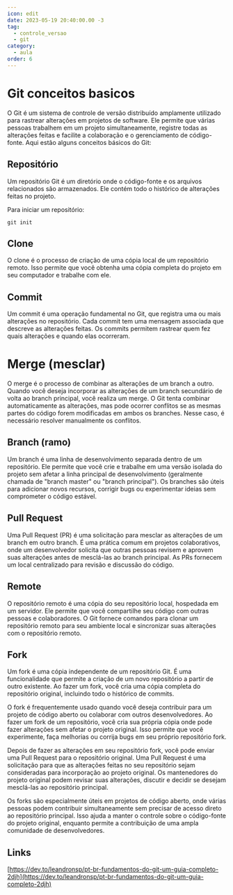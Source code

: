 ```yaml
---
icon: edit
date: 2023-05-19 20:40:00.00 -3
tag:
  - controle_versao
  - git
category:
  - aula
order: 6
---
```



# Git conceitos basicos

O Git é um sistema de controle de versão distribuído amplamente utilizado para rastrear alterações em projetos de software. Ele permite que várias pessoas trabalhem em um projeto simultaneamente, registre todas as alterações feitas e facilite a colaboração e o gerenciamento de código-fonte. Aqui estão alguns conceitos básicos do Git:

## Repositório

Um repositório Git é um diretório onde o código-fonte e os arquivos relacionados são armazenados. Ele contém todo o histórico de alterações feitas no projeto.

Para iniciar um repositório:

```shell
git init
```

##  Clone
O clone é o processo de criação de uma cópia local de um repositório remoto. Isso permite que você obtenha uma cópia completa do projeto em seu computador e trabalhe com ele.

## Commit

Um commit é uma operação fundamental no Git, que registra uma ou mais alterações no repositório. Cada commit tem uma mensagem associada que descreve as alterações feitas. Os commits permitem rastrear quem fez quais alterações e quando elas ocorreram.

# Merge (mesclar)

O merge é o processo de combinar as alterações de um branch a outro. Quando você deseja incorporar as alterações de um branch secundário de volta ao branch principal, você realiza um merge. O Git tenta combinar automaticamente as alterações, mas pode ocorrer conflitos se as mesmas partes do código forem modificadas em ambos os branches. Nesse caso, é necessário resolver manualmente os conflitos.

## Branch (ramo)

Um branch é uma linha de desenvolvimento separada dentro de um repositório. Ele permite que você crie e trabalhe em uma versão isolada do projeto sem afetar a linha principal de desenvolvimento (geralmente chamada de "branch master" ou "branch principal"). Os branches são úteis para adicionar novos recursos, corrigir bugs ou experimentar ideias sem comprometer o código estável.


## Pull Request

Uma Pull Request (PR) é uma solicitação para mesclar as alterações de um branch em outro branch. É uma prática comum em projetos colaborativos, onde um desenvolvedor solicita que outras pessoas revisem e aprovem suas alterações antes de mesclá-las ao branch principal. As PRs fornecem um local centralizado para revisão e discussão do código.

## Remote

O repositório remoto é uma cópia do seu repositório local, hospedada em um servidor. Ele permite que você compartilhe seu código com outras pessoas e colaboradores. O Git fornece comandos para clonar um repositório remoto para seu ambiente local e sincronizar suas alterações com o repositório remoto.


## Fork

Um fork é uma cópia independente de um repositório Git. É uma funcionalidade que permite a criação de um novo repositório a partir de outro existente. Ao fazer um fork, você cria uma cópia completa do repositório original, incluindo todo o histórico de commits.

O fork é frequentemente usado quando você deseja contribuir para um projeto de código aberto ou colaborar com outros desenvolvedores. Ao fazer um fork de um repositório, você cria sua própria cópia onde pode fazer alterações sem afetar o projeto original. Isso permite que você experimente, faça melhorias ou corrija bugs em seu próprio repositório fork.

Depois de fazer as alterações em seu repositório fork, você pode enviar uma Pull Request para o repositório original. Uma Pull Request é uma solicitação para que as alterações feitas no seu repositório sejam consideradas para incorporação ao projeto original. Os mantenedores do projeto original podem revisar suas alterações, discutir e decidir se desejam mesclá-las ao repositório principal.

Os forks são especialmente úteis em projetos de código aberto, onde várias pessoas podem contribuir simultaneamente sem precisar de acesso direto ao repositório principal. Isso ajuda a manter o controle sobre o código-fonte do projeto original, enquanto permite a contribuição de uma ampla comunidade de desenvolvedores.

## Links

[https://dev.to/leandronsp/pt-br-fundamentos-do-git-um-guia-completo-2djh](https://dev.to/leandronsp/pt-br-fundamentos-do-git-um-guia-completo-2djh)

<!-- 

Modelo de fluxo de trabalho para versionamento de código que visa manter um processo organizado e padronizado entre as branches. 

Git - git flow na prática - YouTube
https://www.youtube.com/watch?v=wzxBR4pOTTs

<iframe width="560" height="315" src="https://www.youtube.com/embed/wzxBR4pOTTs" title="YouTube video player" frameborder="0" allow="accelerometer; autoplay; clipboard-write; encrypted-media; gyroscope; picture-in-picture; web-share" allowfullscreen></iframe>

Transcript:
(00:00) e fala pessoal beleza oi gente entramos na área de extras de versionamento e vamos hoje falar sobre o beach flor e flor basicamente é um fluxo de trabalho em que visa ditar regras de relacionamento entre brites entre merges que acontecem entre brancos padrões de nomenclatura ânimos ajuda bastante a manter um fluxo de trabalho organizado a
(00:30) bem padronizado e antes de nós falarmos sobre ele que é um fluxo bastante robusto acho que vale citar o bit heavy flow que é um fluxo bem simplificado que basicamente ele sugere que temos uma branch master é um toda vez que foram os trabalhar em alguma coisa eu queria uma sítio e terminei de desenvolver a fiat eu médico
(01:02) para master se eu tiver algum problema na minha master eu posso criar um bonde fixa e desenvolver a correção dela é basicamente é isso então eu só queria uma branch para proteger a minha master nessa de volta para ela e é isso é um é um fluxo bastante simplificado bom e que pessoalmente eu acho bastante
(01:26) válido para aplicações pequenas e como aplicação pequena eu quero dizer o desenvolvimento de uma linha de um peixe ou de um cms que vai envolver 12 desenvolvedores e não tem porque fazer um fluxo a complexo digamos assim então um fluxo simplificado como o bit of flow já resolverem o problema para aplicações um
(01:56) pouquinho maiores aí nós temos esse gente falou aí ele já não sugere um número de brancos bem maior e eu também tenho é uma extenção do bitflow que eu faço usar que ela me ajuda a fazer essas criações dessas brantz as os melhores o fluxo como um todo muitos muitas empresas muitos desenvolvedores acabam
(02:32) usando esse fluxo eu até tenho ele no ar numa visualização horizontal para te enxergar um pouquinho melhor muitas empresas acabam usando esse fluxo só a essência dele mas não utilizam o bitflow propriamente dito a extensão dele então só se inspiram nele então tá a gente vai desenvolver inspirado no hit flor e aí
(02:57) eu vou ter uma branch master eu vou ter a minha deve que vai ser vai ser original da master a partir dela eu vou eu vou gerar relizes da minha aplicação e e da deve eu vou desenvolver fixados eu vou me inspirar nesse conceito mas não vou seguir à risca então tem muitas empresas que fazem isso isso a resolve
(03:24) ou faço algo em parte em geral os seus problemas hoje eu vou mostrar para vocês como usar a extensão do bitflow e como ela nos ajuda a melhorar ainda mais esses padrões sabe o que vocês precisam ter em mente a o beautiful aquele sugere nessa master até que a gente vai rotulando então nasceu aqui nasceu aqui é a minha
(03:50) versão 1.0 depois quando for atualizado vai ser a 1.11.2 na próxima no próximo update perceber a master e assim por diante mas o fluxo é o seguinte eu tenho a master a minha mostra protegida ninguém mexe nela e eu de cara eu já passo para minha de vela e nela que eu vou desenvolver o meu fluxo e na verdade eu não vou meter
(04:19) muito a mão dentro dela a ideia é a cada fischer que algum deve for pegar para desenvolver ele não vai desenvolver direto na deve ele vai criar uma nova mente vai chamar de fitch ou alguma coisa oi e aí vai desenvolver a funcionalidade quando terminar ele vai enviar para deve então a deve vai receber todas as nossas
(04:47) as fitness e os desenvolvedores foram criando e conforme o acumulado de fitilhos recebidas na na nossa mente deve a for considerada que ali foi gerado o entregável aí então isso vai ser entregue para nossa ambiente de release na brene a aqui é o que a gente chama de do nosso ambiente de homologação então a nossa release ela
(05:19) representa o nosso ambiente de homologação ali é o ambiente que nós vamos entregar porque a testar ou para o cliente validar o e conforme a validação isso pode gerar alguns fix então esses comics que aparecem aqui eles não são filhos que estão sendo desenvolvidas aqui dentro eles representam um hotfix a fixo que eu
(05:47) tive que realizar dentro da frente the release ou documentação coisas desse tipo mas não funcionalidades a validade da nossa branch the release eu então entrego em supra master que a máscara vai representar o meio ambiente de produção então tem um ambiente de produção na master ambiente de homologação na release
(06:16) o ambiente de desenvolvimento na deve então a partir dela eu creio várias fichas a sítios conforme concluídas pelos desenvolvedores elas logo vão sendo mescladas na nossa deve tá então esse é o fluxo básico do beautiful tem uma documentação da classe a que é bem boa a referente a gente falou eu vou deixar na descrição aqui para vocês
(06:48) darem lá uma conferida mas o que vocês precisam bom e quem tá usando o mac e vai precisar instalar o edilon até não sei se já não tá vindo no mac tá a conforme vocês instalar um kit talvez sim se não vocês vão instalar através do brio aí e babadinho não tem muito ruim para quem tá usando o windows quando
(07:10) vocês instalam o vixe ele já já tá vendo convite flor então é só vocês utilizarem o utilitário eu vou mostrar para vocês como a gente cria esses fluxos eu vou manter aqui essa imagem porque ela vai nos ajudar a enxergar algumas coisas bom primeiramente eu deixei criado um um diretório chamado multiflon
(07:37) é nesse diretório bitflow ele não é um diretório pressionado ainda ele não tá sendo rastreado ou não não foi inicializada o repositório aqui ó a primeira coisa que eu faria ao natural seria dá um kitnet para inicializar o repositório e iria criar uma master aqui eu já vou usar o bitflow iniciar bitflow
(08:03) e nete eu já tô sinalizando para o beach que eu porque eu tô criando e eu vou eu vou trabalhar convite flor nas repositório e aí me pergunta assim ó qual é o nome da tua branch de produção e ele me sugere assim tudo é só entra eu vou aceitar como master e essa mesmo e qual é a tua o nome da brand the
(08:28) release e ele sugere develop eu vou aceitar e aí a essas duas brantz elas são as que vão se manter ao longo do projeto tá essas que vem como antes disso porte são as brites que vão ser automaticamente excluídas do meu repositório então quando eu conforme o acabar o trabalho com elas que eu mandar que eu disse aqui
(08:58) finalizou elas já vão automaticamente excluídas isso aqui já é um uma ação que o kit flor vai fazer é bastante comum nós vemos os repositórios poluídos com um monte de brent perdida que não precisava existir que já já foram encerrados o vídeo falou aqui já vai se encarregar de dar sumiço nelas oi e aí eles assim ó eu vou criar alguns
(09:26) prefixos para suas lentes tá qual é o prefixo que tu quer para tua branch the features ele já me sugere sítio barra tá isso é é padrão eu vou sentar vou and release vai ser release barra eu aceito hotfix também aceito suporte aceito a versão time prefixo eu quero adicionar algum prefixo de tag tipo ver eu não vou
(09:56) adicionar nada tá e aqui eu criei já observa em só que legal quando eu criei a quando finalizou eu já caí dentro da brand development o sindec english british vocês vão ver que eu tenho a deve e já tem a master eu tenho essas duas então essa e essa são as nossas duas fixas as outras elas são criadas e excluídas conforme utilizadas
(10:28) e conforme não utilizadas mais cara então ele criou a master e já criou a deve certo aqui não nos é relevante o tipo de projeto que vai tá rodando aqui tá nós digamos que na minha deve eu vou eu vou trabalhar numa funcionalidade agora ela acha que em outros exemplos eu usei uma calculadora então usar mesmo o
(11:00) mesmo conceito aqui porque é simples ah tá eu vou trabalhar não a funcionalidade de soma e eu não vou desenvolver isso dentro da deve observem aqui ó eu vou criar uma branch fitio e eu vou trabalhar dentro dela e aí eu vou dizer assim ó convite aí eu vou usar o gift flow free features it flow future never dies assim ó street
(11:27) inicia e agora vou dizer qual é o nome da amante e eu não preciso adicionar o prefixo o fiat uno barra e já é automático eu só vou dar um nome você lá ver se a senhora você quer abrangente que vai criar a funcionalidade de soma ah tá fica aparecendo o log aqui do que é que foi feito ó ó foi criado um
(11:51) ambiente feature some então o padrão fica por conta dele então não vou ter aquele problema de lá o cara esqueceu de botar o prefixo fiat uno ambiente ficou bagunçado mas agora já deixa assim mesmo não é só que ele vai colocar sempre então ele criou hoje a senhora tu já tá na band o fit adoção e agora faz o que tu tem que fazer e
(12:15) depois ó ele já me diz o que que eu tenho que fazer na sequência bitflow surf x1 é isso eu vou ter que fazer na sequência nós vamos lá fazer assim ó vou criar um som só um arquivo aqui que vai representar som matar e eu vou adicionar e vó como está ó e vou dizer assim adiciona funcionalidade de soma
(12:49) ah beleza eu vou desenhar acabei o trabalho aqui tá isso aqui tá obviamente só ilustrando a funcionalidade então eles a seguinte flow fischer a gente vai fazer assim ó o guichê brunch para vocês olharam eu tenho a 10 eu tenho a sítio sambaqui onde eu tô e eu tenho amostra e agora sim eu vou descer leite flor
(13:19) fischer i finish autorização o que que eu vou fechar vou fechar uma sítio qual feature as an an e por meios convencionais o que que eu faria aqui é o navegaria para mim abrantes deve lá na minha mãe deve eu diria que ela tá aí executaria na verdade um kit mary com a fiat opção para mesclar eu poderia acontecer de eu ir direto na
(13:50) master e mesclar com a master ou eu de alguma fórmula é o burle errar fim e quebrar o fluxo do netflix aqui não eu digo assim ambiente flor fischer finish some quando eu faço isso daqui ele já foi lá e fez omerj na deve então ele já respeitou o fluxo como isso era uma ficha e o fluxo diz assim ó a features
(14:23) ela só entrega para deve então foi isso que ela já fez ó ela mesclou com a deve oi e aí some feature branch futuros ano recebem removido então já exclui a somente porque ela terminou o trabalho dela e ele já me colocou de volta lá deve então ele simplificou todo o os passos que eu teria que fazer para fazer
(14:49) a mescla da minha a funcionalidade que eu teria desenvolvido aqui tô lá na defe certo posso ainda eu poderia ter tranquilamente o estado calma sei lá uma subir aqui ah tá vou criar um arquivo que vai representar a subir vou adicionar o vou comentar e aí me adiciona a funcionalidade de subtração tá certo
(15:36) eu repito do mesmo jeito de flor quero fechar uma fita eu vou dizer que eu vou fechar ela e quem é é a sup ó fechei mesmo esquema tô aqui se eu olhar o que que eu tenho eu tenho a subir tem as an tô com as duas da minha deve então basicamente desenvolvi duas fitness e mesclei com a minha deve agora observa em um momento em que eu quero
(16:04) agora criar a minha a minha release e aí cara é a mesma coisa posso até fazer aqui ó se eu voltar aqui ó eu tinha usado aqui é um bitflow fischer start subir se vocês olharem mostrar até aqui na na documentação a quando ele está tratando bom dia bom de trabalhar com a release a sugestão aqui o que a gente use uma um uma release a
(16:44) semântica uma tag né então é isso que a gente vai fazer ali ó vou fazer it flow o difícil vai ser uma release o start e o nome da minha release nome da minha release como nós exemplo lá vou considerar que isso aqui é o concluiu uma entrega eu vou colocar 0.1.0 eu vou mandar ver ele vai dizer assim ó
(17:21) beleza tu tá agora na branch release em e agora é isso aqui representaria o nosso ambiente de homologação a provavelmente eu ousaria alguns iai aqui então conforme eu enviei dado para release isso já vai subir automaticamente a no meio ambiente de uma oração com iniciar e um seguir configurado e nesse momento o meu quer a
(17:55) pode testar o meu cliente pode acessar e eu posso ver de novo o que que eu tenho de brechó já tem já deve tens a master e a release aquelas outras já foram pro espaço e aí eu posso fechada também essa daqui eu dei um start nela agora vai assim ó bitflow release i finish eu vou fechar a release olha olha o que que eu fiz eu criei a sítio
(18:31) devolvi para deve eu criei duas funcionalidades que foi a sâmia subir a e agora eu vou te mandar o melhor já mandei para release e eu tô neste estágio aqui ah tá agora o que a gente quer fazer é enviar para um master e aí eu só vou dizer bitflow release which e aí eu vou dizer qual é o nome da release que eu
(19:00) quero fechar eu quero finalizar a 0.1.0 eu vou dar um enter ele já vai abrir para mim aqui ó uma mensagem de merge eu não estou usando aqui nenhum code review nem nada do tipo vou no próximo material vou mostrar como funcionar também este cara tá mas aqui ó beleza minha mensagem eu vou dar um esc vou dar dois pontos w
(19:32) que para salvar exclamação para forçar e vou sair e aí ele me diz aqui ainda como ele cria por automático unb tag - alma tag anotada ele também tá me dando um espaço para colocar uma mensagem dentro da tag então ele tá forçando o que quando eu tô entregando um dado para master que o rotule e ele já vai criar lá ó para ele
(20:04) ele ele já vai criar com uma mensagenzinha e ele vai pegar o nome que eu tinha lá na minha release que era 0.1.0 ele vai usar esse nome como a tag cês vão ver vão colocar uma mensagem aqui em qualquer pode ser e aí ah sei lá e bota assim funcionalidades e de sola e subtração tá mesmos que ia mandar ask
(20:48) dois pontos w que exclamação salvei sair e quando eu fiz isso nós tem que eu já vim parar na master até porque a release já foi automaticamente destruída como eu disse para você eu só master ea deve elas permanecem sempre ativas e as outras elas são transitórias elas são criadas e são excluídas conforme
(21:22) utilizadas e aqui na minha master olha só só dá um gift tag você pode ver que ele criou já uma tag ele já marcou essa versão como 10.1.0 porque era o nome da minha release ah tá se eu não der o big bread e eu tenho só deve yamaster essa aqui sumiu eu posso executar processo similar para criar uma hotfix na verdade igual o
(21:53) único caso em que a gente tem que observar a seguinte ó e a além de de tudo que nós fizemos se eu tiver alteração na release quando eu der um fino e chinela ela vai atualizar a master e ela também atualiza a deve automático eu não tenho que ir lá e dá um me dá um married ou fazer po ou qualquer coisa do tipo automaticamente
(22:21) ele atualiza as duas vezes se eu criar um hotfix esse hotfix quando ele for fechado cada um sei mexer nele lá ele também vai atualizar a master e vai atualizar deve o netflix é a única branch o cheque a fora delle óbvio e ela quando criada ela é a partir da master porque o propósito dela é bom detectamos um
(22:50) problema em produção e nós precisamos resolver quando eu criar um hotfix ele vai criar a partida da master eu vou corrigir e quando eu fechar ele altera master assim como altera a nossa deve tá beleza a gente eu espero que tenha dado para dar uma ideia sobre o que teflon a é óbvio que a gente tem que se adaptar
(23:17) um pouquinho com as em táxi dele porque a gente passa usar gift flow e finish start coisas que são dele mas no momento que a gente pega esse fluxo ele vai nos agilizar bastante vai nos poupar ou melhor vai nos proteger com relação a cometer erros e mary jesus equivocados ou gratis com padrão não muito legal de
(23:44) nome que eventualmente acontece se colocarmos um nome que não em correto claro que a gente pode corrigir enfim mas usando o bitflow a gente evita isso não vai acontecer esse tipo de erro tá certo pessoal eu acho que era isso que eu tinha por hoje eu espero que tenha despertado o interesse em você sair de brincar um
(24:15) pouquinho com esse cara que o jogo bastante interessante se não for para usar o a extensão do it flow let esquema de brancos inspirado nele mais cedo ou mais tarde vocês vão acabar tendo que usar seus podem como eu mostrei aqui a utilizar o bit o bit cabelón que vai resolver alguns problemas de vocês
(24:43) quando trabalha no projeto pequenos ou trabalhando sozinho mas em algum momento da vida de vocês vocês vão cair no fluxo tipo esse um um grande ponto de usar uma ferramenta como as extensão é que cara se se inserem para vocês a gente usa o bitflow aqui com a extensão cara se você sabe usar vocês vão se adaptar rapidinho
(25:08) dentro da empresa porque senão vai ser uma versão montada você não tem que saber qual é o padrão de nome de brent da empresa que vocês estão trabalhando tem um monte de coisinha que quando nós temos alguma ferramenta que dita esses padrões é muito mais fácil para todo mundo a web já estou entendendo aqui já
(25:28) estamos com 25 minutos que e vídeo então fico por aqui e até uma próxima

<figure>

```plantuml
strict digraph g{
    rankdir="LR";
    nodesep=0.5;
    ranksep=0.25;
    splines=line;
    forcelabels=false;

    // general
    node [style=filled, color="black", fontcolor="black", font="Consolas", fontsize="8pt" ];
    edge [arrowhead=vee, color="black", penwidth=2];

    // branch names
    node [fixedsize=false, penwidth=0, fillcolor=none, shape=none, width=0, height=0, margin="0.05"];
    subgraph {
        me [label="master", group="master"];
    }
    subgraph {
        de [label="develop", group="develop"];
    }
    subgraph {
        ht [label="hotfixes", group="hotfixes"];
    }

    // tags
    node [shape=cds, orientation=0, fixedsize=false, fillcolor="#C6C6C6", penwidth=1, margin="0.11,0.055"]
    t1 [label="0.1"]
    t2 [label="0.2"]
    t3 [label="1.0"]

    // graph
    node [width=0.2, height=0.2, fixedsize=true, label="", margin="0.11,0.055", shape=circle, penwidth=2, fillcolor="#FF0000"]

    // branches
    node  [group="master", fillcolor="#27E4F9"];
    m1;
    m2;
    m3;
    m4;
    subgraph {
        rank=source;
        ms [label="", width=0, height=0, penwidth=0];
    }
    m1 -> m2 -> m3 -> m4;
    ms -> m1 [color="#b0b0b0", style=dashed, arrowhead=none ];
    m4 -> me [color="#b0b0b0", style=dashed, arrowhead=none ];

    node  [group="hotfixes", fillcolor="#FD5965"];
    h1;
    h2;
    h3;
    h4;
    h1 -> h2 -> h3 -> h4;
    h4 -> ht [color="#b0b0b0", style=dashed, arrowhead=none ];

    
    node  [group="release", fillcolor="#52C322"];
    r1;
    r2;
    r3;
    r4;
    r5;
    r1 -> r2 -> r3 -> r4;

    node  [group="develop", fillcolor="#FFE333"];
    d1;
    d2;
    d3;
    d4;
    d5;
    d6;
    d7;
    d8;
    d9;
    d10;
    d1 -> d2 -> d3 -> d4 -> d5 -> d6 -> d7 -> d8 -> d9 -> d10;
    d10 -> de [color="#b0b0b0", style=dashed, arrowhead=none ];

    node  [group="feature 1", fillcolor="#FB3DB5"];
    fa1;
    fa2;
    fa3;
    fa4;
    fa5;
    fa6;
    subgraph fas1 {
        fa1 -> fa2 -> fa3;
    }
    subgraph fas2 {
        fa4 -> fa5 -> fa6;
    }

    node  [group="feature 2", fillcolor="#FB3DB5"];
    fb1;
    fb2;
    fb3;
    fb4;
    subgraph{ rank=same; fa6; fb4; } // hack
    subgraph{ rank=same; fa1; fb1; } // hack
    fb1 -> fb2 -> fb3 -> fb4;

    // nodes
    m1 -> d1;
    m1 -> h1;
    h1 -> m2;
    h1 -> d5;
    d3 -> fa1;
    fa3 -> d6;
    d6 -> r1;
    r2 -> d7;
    r4 -> d8;
    r4 -> m3;
    d9 -> r5;
    r5 -> m4;
    r5 -> d10;

    d7 -> fa4;
    fa6 -> d9;

    d3 -> fb1;
    fb4 -> d9;

    // tags connections
    edge [color="#b0b0b0", style=dotted, len=0.3, arrowhead=none, penwidth=1];
    subgraph  {
        rank="same";
        m1 -> t1;
    }
    subgraph  {
        rank="same";
        m2 -> t2 ;
    }
    subgraph  {
        rank="same";
        m3 -> t3;
    }
}
```
<figcaption></figcaption>
</figure>

-->
